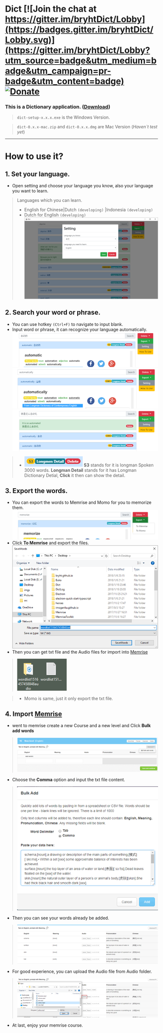 # **Dict** [![Join the chat at https://gitter.im/bryhtDict/Lobby](https://badges.gitter.im/bryhtDict/Lobby.svg)](https://gitter.im/bryhtDict/Lobby?utm_source=badge&utm_medium=badge&utm_campaign=pr-badge&utm_content=badge)  [![Donate](https://img.shields.io/badge/Donate-PayPal-blue.svg)](https://www.paypal.me/bryht/6)
### This is a Dictionary application. ([**Download**](https://github.com/bryht/Dict/releases/latest))
> `dict-setup-x.x.x.exe` is the Windows Version.

> `dict-0.x.x-mac.zip` and `dict-0.x.x.dmg` are Mac Version (*Haven`t test yet*) 

----------

# How to use it?
## 1. Set your language.
- Open setting and choose your language you know, also your language you want to learn.
> Languages which you can learn.
> - English for Chinese|Dutch `(developing)` |Indonesia `(developing)` 
> - Dutch for English `(developing)` 
![alt](/build/imgs/1.png)

## 2. Search your word or phrase.
- You can use hotkey `(Ctrl+F)` to navigate to input blank.
- Input word or phrase, it can recognize your language automatically.
![alt](/build/imgs/2.png)
![alt](/build/imgs/3.png)
![alt](/build/imgs/4.png)
> - ![alt](/build/imgs/5.png) **S3** stands for it is longman Spoken 3000 words. **Longman Detail** stands for it has Longman Dictionary Detial, **Click** it then can show the detail.

## 3. Export the words.
- You can export the words to Memrise and Momo for you to memorize them.
![alt](/build/imgs/6.png)
- Click **To Memrise** and export the files.
![alt](/build/imgs/7.png)
- Then you can get txt file and the Audio files for import into  [Memrise](https://www.memrise.com/) 

> ![alt](/build/imgs/9.png)

>- Momo is same, just it only export the txt file.

## 4. Import [Memrise](https://www.memrise.com)
- went to memrise create a new Course and a new level and Click **Bulk add words**
> ![alt](/build/imgs/8.png)

- Choose the **Comma** option and input the txt file content. 
> ![alt](/build/imgs/10.png)

- Then you can see your words already be added.
> ![alt](/build/imgs/11.png)

- For good experience, you can upload the Audio file from Audio folder.
> ![alt](/build/imgs/12.png)

- At last, enjoy your memrise course.

